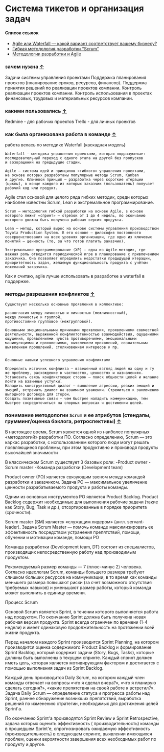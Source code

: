 # Система тикетов и организация задач

#### Список ссылок

- [Agile или Waterfall — какой вариант соответствует вашему бизнесу?](https://worksection.com/blog/waterfall-vs-agile.html)
- [Гибкая методология разработки “Scrum”](https://habr.com/ru/post/247319/)
- [Методологии разработки и Agile](https://doka.guide/tools/agile/)


### зачем нужна [&uarr;](#devmap)

Задачи системы управления проектами Поддержка планирования проектов (планирование сроков, ресурсов, финансов). Поддержка
принятия решений по реализации проектов компании. Контроль реализации проектов компании. Контроль использования в
проектах финансовых, трудовых и материальных ресурсов компании.

### какими пользовались [&uarr;](#devmap)

Redmine - для рабочих проектов Trello - для личных проектов

### как была организована работа в команде [&uarr;](#devmap)

работа велась по методике Waterfall (каскадная модель)

    Waterfall — методика управления проектами, которая подразумевает последовательный переход с одного этапа на другой без пропусков и возвращений на предыдущие стадии. 

    Agile — система идей и принципов «гибкого» управления проектами, на основе которых разработаны популярные методы Scrum, Kanban и другие. Ключевой принцип — разработка через короткие итерации (циклы), в конце каждого из которых заказчик (пользователь) получает рабочий код или продукт. 

Agile стал основой для целого ряда гибких методик, среди которых наиболее известны Scrum, Lean и экстремальное
программирование.

    Scrum — методология гибкой разработки на основе Agile, в основе которого лежит «спринт» — отрезок от 1 до 4 недель, по окончанию которого должна быть получена рабочая версия продукта.

    Lean — метод, который вырос на основе системы управления производством Toyota Production System. В его основе — философия постоянного совершенствования на всех уровнях организации, где одно из ключевых понятий — ценность (то, за что готов платить заказчик).

    Экстремальное программирование (XP) — одна из Agile-методик, где важная роль отводится периодической игре в планирование с привлечением заказчика. Она позволяет определить недостатки предыдущей итерации, приоритетность задач, желаемую функциональность продукта с учётом пожеланий заказчика.

Как я считаю, agile лучше использовать в разработке а waterfall в поддержке.

### методы разрешения конфликтов [&uarr;](#devmap)

    Существует несколько основные проявления в коллективе:

    разногласия между личностью и личностью (межличностный),
    между личностью и группой,
    противостояние групповое (межгрупповой). 

    Основными эмоциональными причинами проявления, проявлениями совместной деятельности, выраженной конфликтогенностью взаимодействия, ощущениями ощущений, проявлениями чувств противоречиями, эмоциональными манипуляциями и проявлениями, выявлением проявлений, сознательным выявлением проявлений, столкновением интересов и пр.


    Основные навыки успешного управления конфликтами

    Определить источник конфликта – взвешенный взгляд людей на одну и ту же проблему, расхождение в частностях, ценностях и назначениях.
    Установить связь конфликтующих сторон – поиск общности целей и желание пойти на взаимные уступки.
    Наладить конструктивный диалог – выявление агрессии, резких эмоций и эмоций, встречать диалог на взаимном уважении. Стремиться к заключению выгодного договора для сторон.
    Создать позитивные связи – чем быстрее наладить коммуникацию, тем быстрее сосредоточиться на спорных вопросах и достижении целей.

### понимание методологии `Scrum` и ее атрибутов (стендапы, грумминг/оценка бэклога, ретроспективы) [&uarr;](#devmap)

В настоящее время, Scrum является одной из наиболее популярных «методологий» разработки ПО. Согласно определению, Scrum
— это каркас разработки, с использованием которого люди могут решать появляющиеся проблемы, при этом продуктивно и
производя продукты высочайшей значимости

В классическом Scrum существует 3 базовых роли:
-Product owner -Scrum master -Команда разработки (Development team)

Product owner (PO) является связующим звеном между командой разработки и заказчиком. Задача PO — максимальное увеличение
ценности разрабатываемого продукта и работы команды.

Одним из основных инструментов PO является Product Backlog. Product Backlog содержит необходимые для выполнения рабочие
задачи (такие как Story, Bug, Task и др.), отсортированные в порядке приоритета (срочности).

Scrum master (SM) является «служащим лидером» (англ. servant-leader). Задача Scrum Master — помочь команде
максимизировать ее эффективность посредством устранения препятствий, помощи, обучении и мотивации команде, помощи PO

Команда разработки (Development team, DT) состоит из специалистов, производящих непосредственную работу над производимым
продуктом.

Рекомендуемый размер команды — 7 (плюс-минус 2) человека. Согласно идеологам Scrum, команды большего размера требуют
слишком больших ресурсов на коммуникации, в то время как команды меньшего размера повышают риски (за счет возможного
отсутствия требуемых навыков) и уменьшают размер работы, который команда может выполнить в единицу времени.

Процесс Scrum

Основой Scrum является Sprint, в течении которого выполняется работа над продуктом. По окончанию Sprint должна быть
получена новая рабочая версия продукта. Sprint всегда ограничен по времени (1-4 недели) и имеет одинаковую
продолжительность на протяжении всей жизни продукта.

Перед началом каждого Sprint производится Sprint Planning, на котором производится оценка содержимого Product Backlog и
формирование Sprint Backlog, который содержит задачи (Story, Bugs, Tasks), которые должны быть выполнены в текущем
спринте. Каждый спринт должен иметь цель, которая является мотивирующим фактором и достигается с помощью выполнения
задач из Sprint Backlog.

Каждый день производится Daily Scrum, на котором каждый член команды отвечает на вопросы «что я сделал вчера?», «что я
планирую сделать сегодня?», «какие препятствия на своей работе я встретил?». Задача Daily Scrum — определение статуса и
прогресса работы над Sprint, раннее обнаружение возникших препятствий, выработка решений по изменению стратегии,
необходимых для достижения целей Sprint'а.

По окончанию Sprint'а производятся Sprint Review и Sprint Retrospective, задача которых оценить эффективность (
производительность) команды в прошедшем Sprint'е, спрогнозировать ожидаемую эффективность (производительность) в
следующем спринте, выявлении имеющихся проблем, оценки вероятности завершения всех необходимых работ по продукту и
другое.


